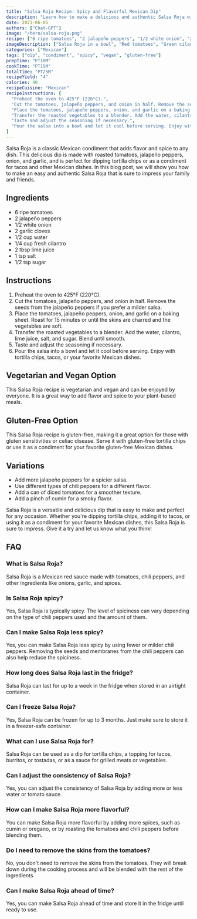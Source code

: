 ```yaml
---
title: "Salsa Roja Recipe: Spicy and Flavorful Mexican Dip"
description: "Learn how to make a delicious and authentic Salsa Roja with this easy recipe. Perfect for dipping, tacos or as a condiment for your favorite Mexican dish."
date: 2023-06-05
authors: ["Chat-GPT"]
image: "/hero/salsa-roja.png"
recipe: ["6 ripe tomatoes", "2 jalapeño peppers", "1/2 white onion", "2 garlic cloves", "1/2 cup water", "1/4 cup fresh cilantro", "2 tbsp lime juice", "1 tsp salt", "1/2 tsp sugar"]
imageDescription: ["Salsa Roja in a bowl", "Red tomatoes", "Green cilantro", "White onion"]
categories: ["Mexican"]
tags: ["dip", "condiment", "spicy", "vegan", "gluten-free"]
prepTime: "PT10M"
cookTime: "PT15M"
totalTime: "PT25M"
recipeYield: "4"
calories: 40
recipeCuisine: "Mexican"
recipeInstructions: [
  "Preheat the oven to 425°F (220°C).",
  "Cut the tomatoes, jalapeño peppers, and onion in half. Remove the seeds from the jalapeño peppers if you prefer a milder salsa.",
  "Place the tomatoes, jalapeño peppers, onion, and garlic on a baking sheet. Roast for 15 minutes or until the skins are charred and the vegetables are soft.",
  "Transfer the roasted vegetables to a blender. Add the water, cilantro, lime juice, salt, and sugar. Blend until smooth.",
  "Taste and adjust the seasoning if necessary.",
  "Pour the salsa into a bowl and let it cool before serving. Enjoy with tortilla chips, tacos, or your favorite Mexican dishes."
]
---
```


Salsa Roja is a classic Mexican condiment that adds flavor and spice to any dish. This delicious dip is made with roasted tomatoes, jalapeño peppers, onion, and garlic, and is perfect for dipping tortilla chips or as a condiment for tacos and other Mexican dishes. In this blog post, we will show you how to make an easy and authentic Salsa Roja that is sure to impress your family and friends.

## Ingredients

- 6 ripe tomatoes
- 2 jalapeño peppers
- 1/2 white onion
- 2 garlic cloves
- 1/2 cup water
- 1/4 cup fresh cilantro
- 2 tbsp lime juice
- 1 tsp salt
- 1/2 tsp sugar

## Instructions

1. Preheat the oven to 425°F (220°C).
2. Cut the tomatoes, jalapeño peppers, and onion in half. Remove the seeds from the jalapeño peppers if you prefer a milder salsa.
3. Place the tomatoes, jalapeño peppers, onion, and garlic on a baking sheet. Roast for 15 minutes or until the skins are charred and the vegetables are soft.
4. Transfer the roasted vegetables to a blender. Add the water, cilantro, lime juice, salt, and sugar. Blend until smooth.
5. Taste and adjust the seasoning if necessary.
6. Pour the salsa into a bowl and let it cool before serving. Enjoy with tortilla chips, tacos, or your favorite Mexican dishes.

## Vegetarian and Vegan Option

This Salsa Roja recipe is vegetarian and vegan and can be enjoyed by everyone. It is a great way to add flavor and spice to your plant-based meals.

## Gluten-Free Option

This Salsa Roja recipe is gluten-free, making it a great option for those with gluten sensitivities or celiac disease. Serve it with gluten-free tortilla chips or use it as a condiment for your favorite gluten-free Mexican dishes.

## Variations

- Add more jalapeño peppers for a spicier salsa.
- Use different types of chili peppers for a different flavor.
- Add a can of diced tomatoes for a smoother texture.
- Add a pinch of cumin for a smoky flavor.

Salsa Roja is a versatile and delicious dip that is easy to make and perfect for any occasion. Whether you're dipping tortilla chips, adding it to tacos, or using it as a condiment for your favorite Mexican dishes, this Salsa Roja is sure to impress. Give it a try and let us know what you think!

## FAQ

### What is Salsa Roja?

Salsa Roja is a Mexican red sauce made with tomatoes, chili peppers, and other ingredients like onions, garlic, and spices.

### Is Salsa Roja spicy?

Yes, Salsa Roja is typically spicy. The level of spiciness can vary depending on the type of chili peppers used and the amount of them.

### Can I make Salsa Roja less spicy?

Yes, you can make Salsa Roja less spicy by using fewer or milder chili peppers. Removing the seeds and membranes from the chili peppers can also help reduce the spiciness.

### How long does Salsa Roja last in the fridge?

Salsa Roja can last for up to a week in the fridge when stored in an airtight container.

### Can I freeze Salsa Roja?

Yes, Salsa Roja can be frozen for up to 3 months. Just make sure to store it in a freezer-safe container.

### What can I use Salsa Roja for?

Salsa Roja can be used as a dip for tortilla chips, a topping for tacos, burritos, or tostadas, or as a sauce for grilled meats or vegetables.

### Can I adjust the consistency of Salsa Roja?

Yes, you can adjust the consistency of Salsa Roja by adding more or less water or tomato sauce.

### How can I make Salsa Roja more flavorful?

You can make Salsa Roja more flavorful by adding more spices, such as cumin or oregano, or by roasting the tomatoes and chili peppers before blending them.

### Do I need to remove the skins from the tomatoes?

No, you don't need to remove the skins from the tomatoes. They will break down during the cooking process and will be blended with the rest of the ingredients.

### Can I make Salsa Roja ahead of time?

Yes, you can make Salsa Roja ahead of time and store it in the fridge until ready to use.